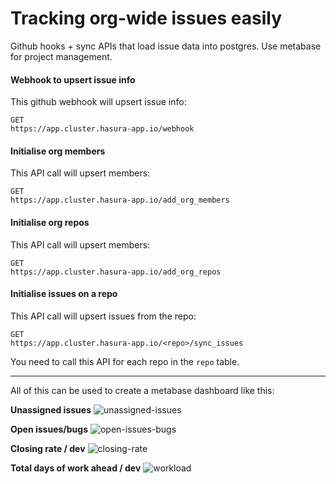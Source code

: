 # Tracking org-wide issues easily
Github hooks + sync APIs that load issue data into postgres.
Use metabase for project management.

#### Webhook to upsert issue info
This github webhook will upsert issue info:

```http
GET
https://app.cluster.hasura-app.io/webhook
```

#### Initialise org members
This API call will upsert members:

```http
GET
https://app.cluster.hasura-app.io/add_org_members
```

#### Initialise org repos
This API call will upsert members:

```http
GET
https://app.cluster.hasura-app.io/add_org_repos
```

#### Initialise issues on a repo
This API call will upsert issues from the repo:

```http
GET
https://app.cluster.hasura-app.io/<repo>/sync_issues
```

You need to call this API for each repo in the `repo` table.

-----------------------------------------------------------

All of this can be used to create a metabase dashboard like this:

**Unassigned issues**
![unassigned-issues](https://raw.githubusercontent.com/hasura/issues/master/screenshots/unassigned-issues.png)

**Open issues/bugs**
![open-issues-bugs](https://raw.githubusercontent.com/hasura/issues/master/screenshots/open-issues-open-bugs.png)

**Closing rate / dev**
![closing-rate](https://raw.githubusercontent.com/hasura/issues/master/screenshots/avg-days-to-close-issue-per-dev.png)

**Total days of work ahead / dev**
![workload](https://raw.githubusercontent.com/hasura/issues/master/screenshots/total-days-required-by-each-dev-to-close-open-issues.png)
